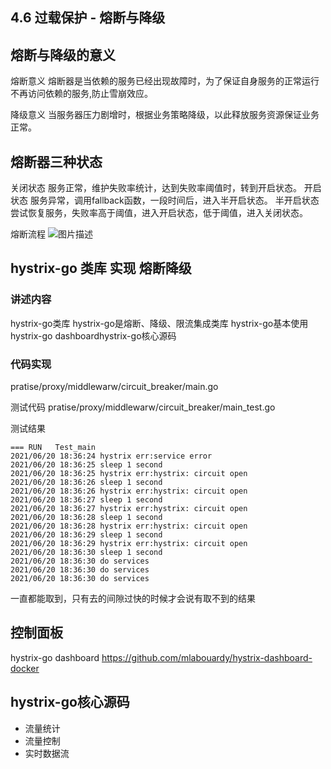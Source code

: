 
## 4.6 过载保护 - 熔断与降级

## 熔断与降级的意义
熔断意义
熔断器是当依赖的服务已经出现故障时，为了保证自身服务的正常运行不再访问依赖的服务,防止雪崩效应。

降级意义
当服务器压力剧增时，根据业务策略降级，以此释放服务资源保证业务正常。


## 熔断器三种状态
关闭状态
服务正常，维护失败率统计，达到失败率阈值时，转到开启状态。
开启状态
服务异常，调用fallback函数，一段时间后，进入半开启状态。
半开启状态
尝试恢复服务，失败率高于阈值，进入开启状态，低于阈值，进入关闭状态。

熔断流程
![图片描述](http://img.mukewang.com/60cf15c80001229006970409.png)


## hystrix-go 类库 实现 熔断降级
### 讲述内容
hystrix-go类库
hystrix-go是熔断、降级、限流集成类库
hystrix-go基本使用
hystrix-go dashboardhystrix-go核心源码


### 代码实现
pratise/proxy/middlewarw/circuit_breaker/main.go

测试代码
pratise/proxy/middlewarw/circuit_breaker/main_test.go

测试结果
```text
=== RUN   Test_main
2021/06/20 18:36:24 hystrix err:service error
2021/06/20 18:36:25 sleep 1 second
2021/06/20 18:36:25 hystrix err:hystrix: circuit open
2021/06/20 18:36:26 sleep 1 second
2021/06/20 18:36:26 hystrix err:hystrix: circuit open
2021/06/20 18:36:27 sleep 1 second
2021/06/20 18:36:27 hystrix err:hystrix: circuit open
2021/06/20 18:36:28 sleep 1 second
2021/06/20 18:36:28 hystrix err:hystrix: circuit open
2021/06/20 18:36:29 sleep 1 second
2021/06/20 18:36:29 hystrix err:hystrix: circuit open
2021/06/20 18:36:30 sleep 1 second
2021/06/20 18:36:30 do services
2021/06/20 18:36:30 do services
2021/06/20 18:36:30 do services
```

一直都能取到，只有去的间隙过快的时候才会说有取不到的结果

## 控制面板
hystrix-go dashboard
https://github.com/mlabouardy/hystrix-dashboard-docker


## hystrix-go核心源码
- 流量统计
- 流量控制
- 实时数据流
